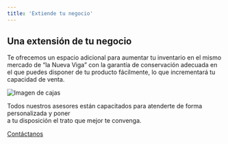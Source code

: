 ```yaml
---
title: 'Extiende tu negocio'
---
```


<section class="expand-description">
    <div>
        <div class="text">
            <h1>Una extensión de tu negocio</h1>
            <p>
                Te ofrecemos un <span>espacio adicional para aumentar tu 
                inventario</span> en el mismo mercado de “la Nueva Viga” con la 
                garantía de conservación adecuada en el que puedes 
                disponer de tu producto fácilmente, <span>lo que incrementará 
                tu capacidad de venta</span>.
            </p>
        </div>
        <div class="cover">
            <img src="/extiende-tu-negocio/images/cajas_extencion.png" alt="Imagen de cajas">
        </div>
    </div>
</section>

<section class="expand-banner">
    <div>
        <p>
            Todos nuestros asesores están capacitados para atenderte de forma personalizada y poner <br>
            a tu disposición el trato que mejor te convenga.
        </p>
        <a href="/contacto">Contáctanos </a>
    </div>
</section>
